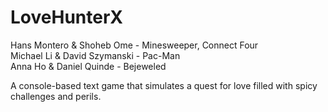 # LoveHunterX

Hans Montero & Shoheb Ome - Minesweeper, Connect Four<br/>
Michael Li & David Szymanski - Pac-Man<br/>
Anna Ho & Daniel Quinde - Bejeweled<br/>

A console-based text game that simulates a quest for love filled with spicy challenges and perils.
